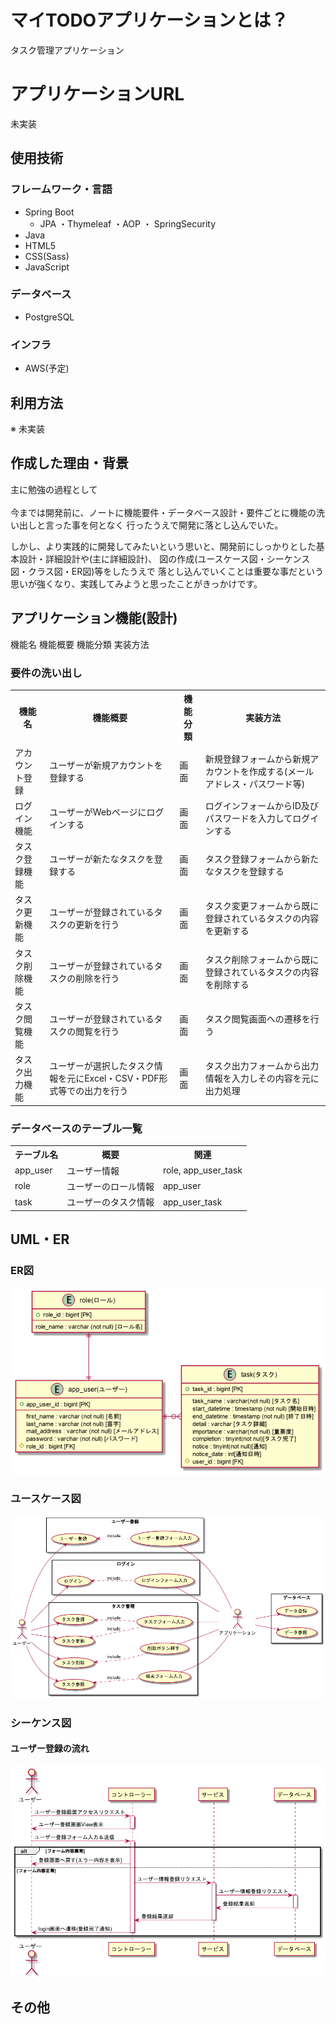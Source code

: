 # マイTODOアプリケーションとは？
タスク管理アプリケーション

# アプリケーションURL
未実装

## 使用技術
### フレームワーク・言語
* Spring Boot
  * JPA ・Thymeleaf ・AOP ・ SpringSecurity
* Java
* HTML5
* CSS(Sass)
* JavaScript

### データベース
* PostgreSQL

### インフラ
* AWS(予定)

## 利用方法
※ 未実装

## 作成した理由・背景
主に勉強の過程として
<br><br>
今までは開発前に、ノートに機能要件・データベース設計・要件ごとに機能の洗い出しと言った事を何となく
行ったうえで開発に落とし込んでいた。

しかし、より実践的に開発してみたいという思いと、開発前にしっかりとした基本設計・詳細設計や(主に詳細設計)、
図の作成(ユースケース図・シーケンス図・クラス図・ER図)等をしたうえで
落とし込んでいくことは重要な事だという思いが強くなり、実践してみようと思ったことがきっかけです。

## アプリケーション機能(設計)

機能名 機能概要 機能分類 実装方法

### 要件の洗い出し
<table>
  <tr>
    <th>機能名</th>
    <th>機能概要</th>
    <th>機能分類</th>
    <th>実装方法</th>
  </tr>
  <tr>
    <td>アカウント登録</td>
    <td>ユーザーが新規アカウントを登録する</td>
    <td>画面</td>
    <td>新規登録フォームから新規アカウントを作成する(メールアドレス・パスワード等)</td>
  </tr>
  <tr>
    <td>ログイン機能</td>
    <td>ユーザーがWebページにログインする</td>
    <td>画面</td>
    <td>ログインフォームからID及びパスワードを入力してログインする</td>
  </tr>
  <tr>
    <td>タスク登録機能</td>
    <td>ユーザーが新たなタスクを登録する</td>
    <td>画面</td>
    <td>タスク登録フォームから新たなタスクを登録する</td>
  </tr>
  <tr>
    <td>タスク更新機能</td>
    <td>ユーザーが登録されているタスクの更新を行う</td>
    <td>画面</td>
    <td>タスク変更フォームから既に登録されているタスクの内容を更新する</td>
  </tr>
  <tr>
    <td>タスク削除機能</td>
    <td>ユーザーが登録されているタスクの削除を行う</td>
    <td>画面</td>
    <td>タスク削除フォームから既に登録されているタスクの内容を削除する</td>
  </tr>
  <tr>
    <td>タスク閲覧機能</td>
    <td>ユーザーが登録されているタスクの閲覧を行う</td>
    <td>画面</td>
    <td>タスク閲覧画面への遷移を行う</td>
  </tr>
  <tr>
    <td>タスク出力機能</td>
    <td>ユーザーが選択したタスク情報を元にExcel・CSV・PDF形式等での出力を行う</td>
    <td>画面</td>
    <td>タスク出力フォームから出力情報を入力しその内容を元に出力処理</td>
  </tr>
</table>

### データベースのテーブル一覧

<table>
  <tr>
    <th>テーブル名</th>
    <th>概要</th>
    <th>関連</th>
  </tr>
  <tr>
    <td>app_user</td>
    <td>ユーザー情報</td>
    <td>role, app_user_task</td>
  </tr>
  <tr>
    <td>role</td>
    <td>ユーザーのロール情報</td>
    <td>app_user</td>
  </tr>
  
  <tr>
    <td>task</td>
    <td>ユーザーのタスク情報</td>
    <td>app_user_task</td>
  </tr>
</table>

## UML・ER

### ER図
![ER図](plantuml/db_er.png)

### ユースケース図
![ユースケース図](plantuml/uc.png)

### シーケンス図

#### ユーザー登録の流れ
![ユーザー登録シーケンス図](plantuml/signup_se.png)

## その他